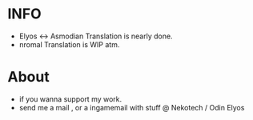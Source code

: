 # INFO
* Elyos <-> Asmodian Translation is nearly done.
* nromal Translation is WIP atm.



# About
* if you wanna support my work. 
* send me a mail , or a ingamemail with stuff @ Nekotech / Odin Elyos
